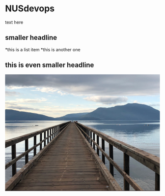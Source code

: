# NUSdevops

text here

## smaller headline

*this is a list item
*this is another one


## this is even smaller headline

![](tranquil.png)
